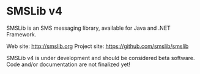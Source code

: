 # SMSLib v4

SMSLib is an SMS messaging library, available for Java and .NET Framework.

Web site: http://smslib.org
Project site: https://github.com/smslib/smslib


SMSLib v4 is under development and should be considered beta software. Code and/or documentation are not finalized yet!
